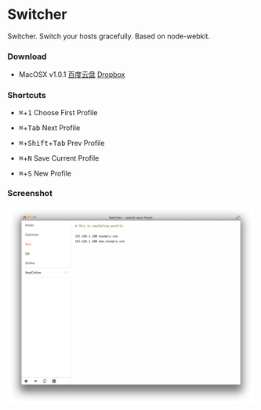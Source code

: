 Switcher
========

Switcher. Switch your hosts gracefully. Based on node-webkit.

### Download

* MacOSX v1.0.1 [百度云盘](http://pan.baidu.com/s/1i3A2JHV) [Dropbox](https://www.dropbox.com/s/hslibjfrfs9vqv5/Switcher.1.0.1.zip)

### Shortcuts

* <kbd>⌘</kbd>+<kbd>1</kbd> Choose First Profile
* <kbd>⌘</kbd>+<kbd>Tab</kbd> Next Profile
* <kbd>⌘</kbd>+<kbd>Shift</kbd>+<kbd>Tab</kbd> Prev Profile

* <kbd>⌘</kbd>+<kbd>N</kbd> Save Current Profile
* <kbd>⌘</kbd>+<kbd>S</kbd> New Profile

### Screenshot

![](./asset/screenshot.png)